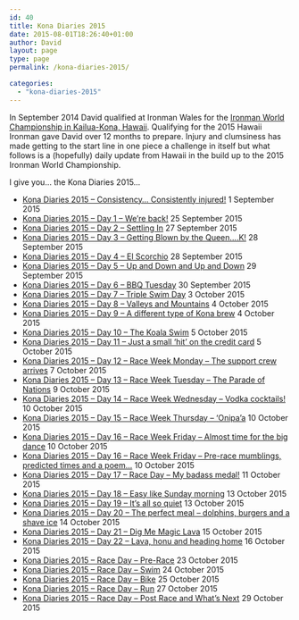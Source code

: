 ```yaml
---
id: 40
title: Kona Diaries 2015
date: 2015-08-01T18:26:40+01:00
author: David
layout: page
type: page
permalink: /kona-diaries-2015/

categories: 
  - "kona-diaries-2015"
---
```

In September 2014 David qualified at Ironman Wales for the [Ironman World Championship in Kailua-Kona, Hawaii](http://www.ironman.com/triathlon/events/americas/ironman/world-championship.aspx). Qualifying for the 2015 Hawaii Ironman gave David over 12 months to prepare.  Injury and clumsiness has made getting to the start line in one piece a challenge in itself but what follows is a (hopefully) daily update from Hawaii in the build up to the 2015 Ironman World Championship.

I give you… the Kona Diaries 2015…

*   [Kona Diaries 2015 – Consistency… Consistently injured!](/2015/09/kona-diaries-2015-consistency-consistently-injured/) 1 September 2015
*   [Kona Diaries 2015 – Day 1 – We’re back!](/2015/09/kona-diaries-2015-day-1-were-back/) 25 September 2015
*   [Kona Diaries 2015 – Day 2 – Settling In](/2015/09/kona-diaries-2015-day-2-settling-in/) 27 September 2015
*   [Kona Diaries 2015 – Day 3 – Getting Blown by the Queen….K!](/2015/09/kona-diaries-2015-day-3-getting-blown-by-the-queen-k/) 28 September 2015
*   [Kona Diaries 2015 – Day 4 – El Scorchio](/2015/09/kona-diaries-2015-day-4-el-scorchio/) 28 September 2015
*   [Kona Diaries 2015 – Day 5 – Up and Down and Up and Down](/2015/09/kona-diaries-2015-day-5-up-and-down-and-up-and-down/) 29 September 2015
*   [Kona Diaries 2015 – Day 6 – BBQ Tuesday](/2015/09/kona-diaries-2015-day-6-bbq-tuesday/) 30 September 2015
*   [Kona Diaries 2015 – Day 7 – Triple Swim Day](/2015/10/kona-diaries-2015-day-7-triple-swim-day/) 3 October 2015
*   [Kona Diaries 2015 – Day 8 – Valleys and Mountains](/2015/10/kona-diaries-2015-day-8-valleys-and-mountains/) 4 October 2015
*   [Kona Diaries 2015 – Day 9 – A different type of Kona brew](/2015/10/kona-diaries-2015-day-9-a-different-type-of-kona-brew/) 4 October 2015
*   [Kona Diaries 2015 – Day 10 – The Koala Swim](/2015/10/kona-diaries-2015-day-10-the-koala-swim/) 5 October 2015
*   [Kona Diaries 2015 – Day 11 – Just a small ‘hit’ on the credit card](/2015/10/kona-diaries-2015-day-11-just-a-small-hit-on-the-credit-card/) 5 October 2015
*   [Kona Diaries 2015 – Day 12 – Race Week Monday – The support crew arrives](/2015/10/kona-diaries-2015-day-12-race-week-monday-the-support-crew-arrives/) 7 October 2015
*   [Kona Diaries 2015 – Day 13 – Race Week Tuesday – The Parade of Nations](/2015/10/kona-diaries-2015-day-13-race-week-tuesday-the-parade-of-nations/) 9 October 2015
*   [Kona Diaries 2015 – Day 14 – Race Week Wednesday – Vodka cocktails!](/2015/10/kona-diaries-2015-day-14-race-week-wednesday-vodka-cocktails/) 10 October 2015
*   [Kona Diaries 2015 – Day 15 – Race Week Thursday – ‘Onipa’a](/2015/10/kona-diaries-2015-race-week-thursday-onipaa/) 10 October 2015
*   [Kona Diaries 2015 – Day 16 – Race Week Friday – Almost time for the big dance](/2015/10/kona-diaries-2015-day-16-race-week-friday-almost-time-for-the-big-dance/) 10 October 2015
*   [Kona Diaries 2015 – Day 16 – Race Week Friday – Pre-race mumblings, predicted times and a poem…](/2015/10/kona-diaries-2015-day-16-race-week-friday-pre-race-mumblings-predicted-times-and-a-poem/) 10 October 2015
*   [Kona Diaries 2015 – Day 17 – Race Day – My badass medal!](/2015/10/kona-diaries-2015-day-17-race-day-my-badass-medal/) 11 October 2015
*   [Kona Diaries 2015 – Day 18 – Easy like Sunday morning](/2015/10/kona-diaries-2015-day-18-easy-like-sunday-morning/) 13 October 2015
*   [Kona Diaries 2015 – Day 19 – It’s all so quiet](/2015/10/kona-diaries-2015-day-19-its-all-so-quiet/) 13 October 2015
*   [Kona Diaries 2015 – Day 20 – The perfect meal – dolphins, burgers and a shave ice](/2015/10/kona-diaries-2015-day-20-the-perfect-meal-dolphins-burgers-and-a-shave-ice/) 14 October 2015
*   [Kona Diaries 2015 – Day 21 – Dig Me Magic Lava](/2015/10/kona-diaries-2015-day-21-dig-me-magic-lava/) 15 October 2015
*   [Kona Diaries 2015 – Day 22 – Lava, honu and heading home](/2015/10/kona-diaries-2015-day-22-lava-honu-and-heading-home/) 16 October 2015
*   [Kona Diaries 2015 – Race Day – Pre-Race](/2015/10/kona-diaries-2015-race-day-pre-race/) 23 October 2015
*   [Kona Diaries 2015 – Race Day – Swim](/2015/10/kona-diaries-2015-race-day-swim/) 24 October 2015
*   [Kona Diaries 2015 – Race Day – Bike](/2015/10/kona-diaries-2015-race-day-bike/) 25 October 2015
*   [Kona Diaries 2015 – Race Day – Run](/2015/10/kona-diaries-2015-race-day-run/) 27 October 2015
*   [Kona Diaries 2015 – Race Day – Post Race and What’s Next](/2015/10/kona-diaries-2015-race-day-post-race-and-whats-next/) 29 October 2015